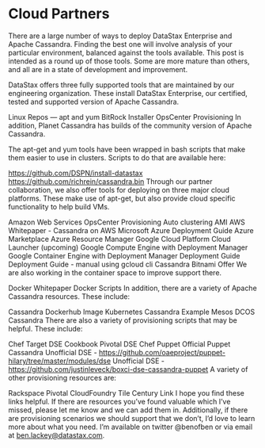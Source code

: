 # Cloud Partners

There are a large number of ways to deploy DataStax Enterprise and Apache Cassandra.  Finding the best one will involve analysis of your particular environment, balanced against the tools available.  This post is intended as a round up of those tools.  Some are more mature than others, and all are in a state of development and improvement.


DataStax offers three fully supported tools that are maintained by our engineering organization.  These install DataStax Enterprise, our certified, tested and supported version of Apache Cassandra.

Linux Repos — apt and yum
BitRock Installer
OpsCenter Provisioning
In addition, Planet Cassandra has builds of the community version of Apache Cassandra.

The apt-get and yum tools have been wrapped in bash scripts that make them easier to use in clusters.  Scripts to do that are available here:

https://github.com/DSPN/install-datastax
https://github.com/richrein/cassandra.bin
Through our partner collaboration, we also offer tools for deploying on three major cloud platforms.  These make use of apt-get, but also provide cloud specific functionality to help build VMs.

Amazon Web Services
OpsCenter Provisioning
Auto clustering AMI
AWS Whitepaper - Cassandra on AWS
Microsoft Azure
Deployment Guide
Azure Marketplace
Azure Resource Manager
Google Cloud Platform
Cloud Launcher (upcoming)
Google Compute Engine with Deployment Manager
Google Container Engine with Deployment Manager
Deployment Guide
Deployment Guide - manual using gcloud cli
Cassandra Bitnami Offer
We are also working in the container space to improve support there.

Docker Whitepaper
Docker Scripts
In addition, there are a variety of Apache Cassandra resources.  These include:

Cassandra Dockerhub Image
Kubernetes Cassandra Example
Mesos DCOS Cassandra
There are also a variety of provisioning scripts that may be helpful.  These include:

Chef
Target DSE Cookbook
Pivotal DSE Chef
Puppet
Official Puppet Cassandra
Unofficial DSE - https://github.com/oaeproject/puppet-hilary/tree/master/modules/dse
Unofficial DSE - https://github.com/justinleveck/boxci-dse-cassandra-puppet
A variety of other provisioning resources are:

Rackspace
Pivotal CloudFoundry Tile
Century Link
I hope you find these links helpful.  If there are resources you’ve found valuable which I’ve missed, please let me know and we can add them in.  Additionally, if there are provisioning scenarios we should support that we don’t, I’d love to learn more about what you need.  I’m available on twitter @benofben or via email at ben.lackey@datastax.com.